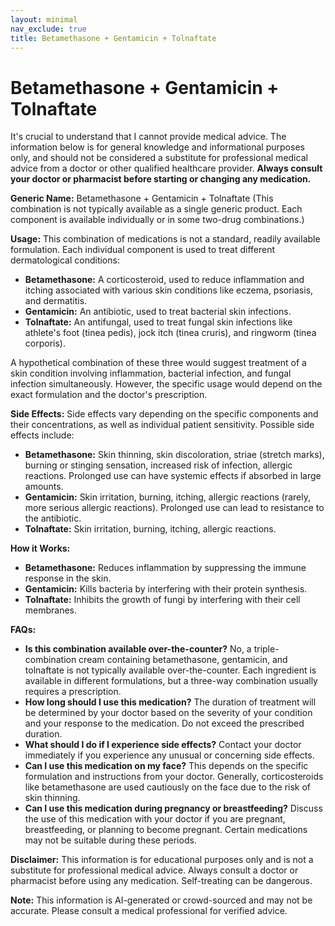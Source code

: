 ```yaml
---
layout: minimal
nav_exclude: true
title: Betamethasone + Gentamicin + Tolnaftate
---
```


# Betamethasone + Gentamicin + Tolnaftate

It's crucial to understand that I cannot provide medical advice.  The information below is for general knowledge and informational purposes only, and should not be considered a substitute for professional medical advice from a doctor or other qualified healthcare provider.  **Always consult your doctor or pharmacist before starting or changing any medication.**

**Generic Name:** Betamethasone + Gentamicin + Tolnaftate (This combination is not typically available as a single generic product.  Each component is available individually or in some two-drug combinations.)

**Usage:**  This combination of medications is not a standard, readily available formulation.  Each individual component is used to treat different dermatological conditions:

* **Betamethasone:** A corticosteroid, used to reduce inflammation and itching associated with various skin conditions like eczema, psoriasis, and dermatitis.
* **Gentamicin:** An antibiotic, used to treat bacterial skin infections.
* **Tolnaftate:** An antifungal, used to treat fungal skin infections like athlete's foot (tinea pedis), jock itch (tinea cruris), and ringworm (tinea corporis).

A hypothetical combination of these three would suggest treatment of a skin condition involving inflammation, bacterial infection, and fungal infection simultaneously.  However, the specific usage would depend on the exact formulation and the doctor's prescription.

**Side Effects:**  Side effects vary depending on the specific components and their concentrations, as well as individual patient sensitivity. Possible side effects include:

* **Betamethasone:** Skin thinning, skin discoloration, striae (stretch marks), burning or stinging sensation, increased risk of infection, allergic reactions.  Prolonged use can have systemic effects if absorbed in large amounts.
* **Gentamicin:** Skin irritation, burning, itching, allergic reactions (rarely, more serious allergic reactions).  Prolonged use can lead to resistance to the antibiotic.
* **Tolnaftate:** Skin irritation, burning, itching, allergic reactions.

**How it Works:**

* **Betamethasone:** Reduces inflammation by suppressing the immune response in the skin.
* **Gentamicin:** Kills bacteria by interfering with their protein synthesis.
* **Tolnaftate:** Inhibits the growth of fungi by interfering with their cell membranes.


**FAQs:**

* **Is this combination available over-the-counter?** No, a triple-combination cream containing betamethasone, gentamicin, and tolnaftate is not typically available over-the-counter.  Each ingredient is available in different formulations, but a three-way combination usually requires a prescription.
* **How long should I use this medication?** The duration of treatment will be determined by your doctor based on the severity of your condition and your response to the medication.  Do not exceed the prescribed duration.
* **What should I do if I experience side effects?** Contact your doctor immediately if you experience any unusual or concerning side effects.
* **Can I use this medication on my face?**  This depends on the specific formulation and instructions from your doctor.  Generally, corticosteroids like betamethasone are used cautiously on the face due to the risk of skin thinning.
* **Can I use this medication during pregnancy or breastfeeding?**  Discuss the use of this medication with your doctor if you are pregnant, breastfeeding, or planning to become pregnant.  Certain medications may not be suitable during these periods.


**Disclaimer:** This information is for educational purposes only and is not a substitute for professional medical advice.  Always consult a doctor or pharmacist before using any medication.  Self-treating can be dangerous.


**Note:** This information is AI-generated or crowd-sourced and may not be accurate. Please consult a medical professional for verified advice.